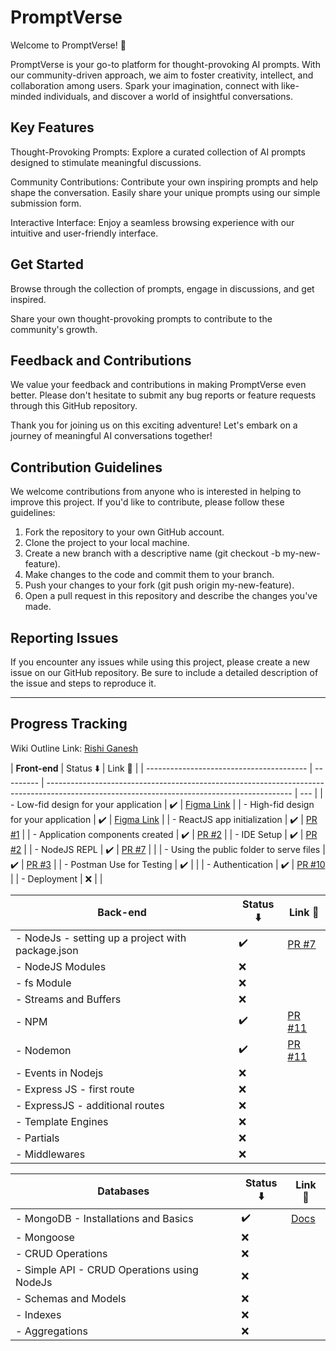 # PromptVerse

Welcome to PromptVerse! 🚀

PromptVerse is your go-to platform for thought-provoking AI prompts. With our community-driven approach, we aim to foster creativity, intellect, and collaboration among users. Spark your imagination, connect with like-minded individuals, and discover a world of insightful conversations.

## Key Features

Thought-Provoking Prompts: Explore a curated collection of AI prompts designed to stimulate meaningful discussions.

Community Contributions: Contribute your own inspiring prompts and help shape the conversation. Easily share your unique prompts using our simple submission form.

Interactive Interface: Enjoy a seamless browsing experience with our intuitive and user-friendly interface.

## Get Started

Browse through the collection of prompts, engage in discussions, and get inspired.

Share your own thought-provoking prompts to contribute to the community's growth.

## Feedback and Contributions

We value your feedback and contributions in making PromptVerse even better. Please don't hesitate to submit any bug reports or feature requests through this GitHub repository.

Thank you for joining us on this exciting adventure! Let's embark on a journey of meaningful AI conversations together!

## Contribution Guidelines

We welcome contributions from anyone who is interested in helping to improve this project. If you'd like to contribute, please follow these guidelines:

1. Fork the repository to your own GitHub account.
2. Clone the project to your local machine.
3. Create a new branch with a descriptive name (git checkout -b my-new-feature).
4. Make changes to the code and commit them to your branch.
5. Push your changes to your fork (git push origin my-new-feature).
6. Open a pull request in this repository and describe the changes you've made.

## Reporting Issues

If you encounter any issues while using this project, please create a new issue on our GitHub repository. Be sure to include a detailed description of the issue and steps to reproduce it.

---

## Progress Tracking

Wiki Outline Link: [Rishi Ganesh](https://wiki.kalvium.community/s/0d75b67a-f5e1-4a4d-9632-4dd7c6559111)

| **Front-end**                            | Status ⬇️ | Link 🔗                                                                                                                                     |
| ---------------------------------------- | --------- | ------------------------------------------------------------------------------------------------------------------------------------------- | --- |
| - Low-fid design for your application    | ✔️        | [Figma Link](https://www.figma.com/file/ubDFcFMyF1oQHYMi8SDfr7/PromptVerse-MVP-Low-Fid?node-id=0%3A1&t=8rEnAbCQA6JkRWhG-1)                  |
| - High-fid design for your application   | ✔️        | [Figma Link](https://www.figma.com/file/pJuSvqsVbcjtYedazZ3Wwe/PromptVerse-MVP-High-Fid?node-id=0%3A1&t=juxvpX56JRkjZ05W-1)                 |
| - ReactJS app initialization             | ✔️        | [PR #1](https://github.com/kalviumcommunity/PromptVerse/pull/3)                                                                             |
| - Application components created         | ✔️        | [PR #2](https://github.com/kalviumcommunity/PromptVerse/pull/4)                                                                             |
| - IDE Setup                              | ✔️        | [PR #2](https://github.com/kalviumcommunity/PromptVerse/pull/4)                                                                             |
| - NodeJS REPL                            | ✔️        | [PR #7](https://github.com/kalviumcommunity/PromptVerse/pull/7)                                                                             |     |
| - Using the public folder to serve files | ✔️        | [PR #3](https://github.com/kalviumcommunity/PromptVerse/pull/5/files#diff-ce5c4a98d9171065bbcc360e73f3a535bb7c0111e47e90da5c6ae3121123fa21) |
| - Postman Use for Testing                | ✔️        |                                                                                                                                             |
| - Authentication                         | ✔️        | [PR #10](https://github.com/kalviumcommunity/PromptVerse/pull/10)                                                                           |
| - Deployment                             | ❌        |                                                                                                                                             |

| **Back-end**                                      | Status ⬇️ | Link 🔗                                                           |
| ------------------------------------------------- | --------- | ----------------------------------------------------------------- |
| - NodeJs - setting up a project with package.json | ✔️        | [PR #7](https://github.com/kalviumcommunity/PromptVerse/pull/7)   |
| - NodeJS Modules                                  | ❌        |                                                                   |
| - fs Module                                       | ❌        |                                                                   |
| - Streams and Buffers                             | ❌        |                                                                   |
| - NPM                                             | ✔️        | [PR #11](https://github.com/kalviumcommunity/PromptVerse/pull/11) |
| - Nodemon                                         | ✔️        | [PR #11](https://github.com/kalviumcommunity/PromptVerse/pull/11) |
| - Events in Nodejs                                | ❌        |                                                                   |
| - Express JS - first route                        | ❌        |                                                                   |
| - ExpressJS - additional routes                   | ❌        |                                                                   |
| - Template Engines                                | ❌        |                                                                   |
| - Partials                                        | ❌        |                                                                   |
| - Middlewares                                     | ❌        |                                                                   |

| **Databases**                               | Status ⬇️ | Link 🔗                                                                                                  |
| ------------------------------------------- | --------- | -------------------------------------------------------------------------------------------------------- |
| - MongoDB - Installations and Basics        | ✔️        | [Docs](https://docs.google.com/document/d/1dInzxTS7D-JqRd5xLFmSLJtTqra0QTqRSDnbreHJaLM/edit?usp=sharing) |
| - Mongoose                                  | ❌        |                                                                                                          |
| - CRUD Operations                           | ❌        |                                                                                                          |
| - Simple API - CRUD Operations using NodeJs | ❌        |                                                                                                          |
| - Schemas and Models                        | ❌        |                                                                                                          |
| - Indexes                                   | ❌        |                                                                                                          |
| - Aggregations                              | ❌        |                                                                                                          |

